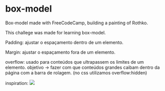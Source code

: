 # box-model
Box-model made with FreeCodeCamp, building a painting of Rothko.

This challege was made for learning box-model.

Padding: ajustar o espaçamento dentro de um elemento. 

Margin: ajustar o espaçamento fora de um elemento.

overflow: usado para conteúdos que ultrapassem os limites de um elemento. objetivo -> fazer com que conteúdos grandes caibam dentro da página com a barra de rolagem. (no css utilizamos overflow:hidden)

inspiration:
<img src="[https://www.facetubes.com.br/images/noticias/1122/8558699943575dfef789f2c9884d641c.jpg](https://www.facetubes.com.br/images/noticias/1122/8558699943575dfef789f2c9884d641c.jpg)">
